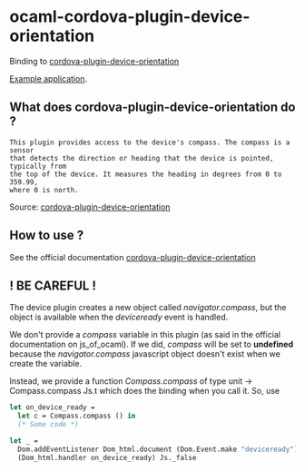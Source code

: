 # ocaml-cordova-plugin-device-orientation

Binding to
[cordova-plugin-device-orientation](https://github.com/apache/cordova-plugin-device-orientation)

[Example
application](https://github.com/dannywillems/ocaml-cordova-plugin-device-orientation-example).

## What does cordova-plugin-device-orientation do ?

```
This plugin provides access to the device's compass. The compass is a sensor
that detects the direction or heading that the device is pointed, typically from
the top of the device. It measures the heading in degrees from 0 to 359.99,
where 0 is north.
```

Source: [cordova-plugin-device-orientation](https://github.com/apache/cordova-plugin-device-orientation)

## How to use ?

See the official documentation
[cordova-plugin-device-orientation](https://github.com/apache/cordova-plugin-device-orientation)

## ! BE CAREFUL !

The device plugin creates a new object called *navigator.compass*, but the object is
available when the *deviceready* event is handled.

We don't provide a *compass* variable in this plugin (as said in the official
documentation on js_of_ocaml). If we did, *compass* will be set to **undefined**
because the *navigator.compass* javascript object doesn't exist when we create
the variable.

Instead, we provide a function *Compass.compass* of type unit -> Compass.compass
Js.t which does the binding when you call it.
So, use

```OCaml
let on_device_ready =
  let c = Compass.compass () in
  (* Some code *)

let _ =
  Dom.addEventListener Dom_html.document (Dom.Event.make "deviceready")
  (Dom_html.handler on_device_ready) Js._false
```
